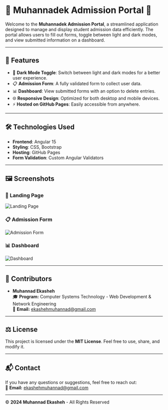 # 🌟 Muhannadek Admission Portal 🌟

Welcome to the **Muhannadek Admission Portal**, a streamlined application designed to manage and display student admission data efficiently. The portal allows users to fill out forms, toggle between light and dark modes, and view submitted information on a dashboard.

---

## 🚀 **Features**

- 🌙 **Dark Mode Toggle**: Switch between light and dark modes for a better user experience.
- 📋 **Admission Form**: A fully validated form to collect user data.
- 📊 **Dashboard**: View submitted forms with an option to delete entries.
- 🌐 **Responsive Design**: Optimized for both desktop and mobile devices.
- ⚡ **Hosted on GitHub Pages**: Easily accessible from anywhere.

---

## 🛠 **Technologies Used**

- **Frontend**: Angular 15
- **Styling**: CSS, Bootstrap
- **Hosting**: GitHub Pages
- **Form Validation**: Custom Angular Validators

---

## 🖼 **Screenshots**

### 🌟 **Landing Page**
![Landing Page](screenshots/landing-page.png)

### 📋 **Admission Form**
![Admission Form](screenshots/admission-form.png)

### 📊 **Dashboard**
![Dashboard](screenshots/dashboard.png)


---

## 🌟 **Contributors**
- **Muhannad Ekasheh**  
  🎓 **Program:** Computer Systems Technology - Web Development & Network Engineering  
  📧 **Email:** [ekashehmuhannad@gmail.com](mailto:ekashehmuhannad@gmail.com)

---

## ⚖️ **License**
This project is licensed under the **MIT License**. Feel free to use, share, and modify it.

---

## 📬 **Contact**
If you have any questions or suggestions, feel free to reach out:  
📧 **Email:** [ekashehmuhannad@gmail.com](mailto:ekashehmuhannad@gmail.com)

---

© **2024 Muhannad Ekasheh** - All Rights Reserved
